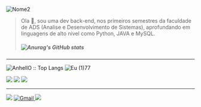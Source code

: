 


![Nome2](https://user-images.githubusercontent.com/82064087/133173362-8518c216-cbd1-4359-a7d8-77a1b58b6465.png)



> Ola :vulcan_salute:, sou uma dev back-end, nos primeiros semestres da faculdade de ADS (Analise e Desenvolvimento de Sistemas),
> aprofundando em linguagens de alto nivel como Python, JAVA e MySQL.<h5>
 ![Anurag's GitHub stats](https://github-readme-stats.vercel.app/api?username=ClaudianeC&theme=monokai&show_icons=true)

____________________________________________________________________________________________________________________________________________________  


<img src="https://github-readme-stats.vercel.app/api/top-langs/?username=ClaudianeC&langs_count=13&theme=monokai&layout=compact" alt="AnhellO :: Top Langs" /> ![Eu (1)77](https://user-images.githubusercontent.com/82064087/133174247-c3e76360-73af-4953-b0ad-18a75e7728cf.png)


<img  src="https://img.icons8.com/color/48/000000/mysql-logo.png"/>   <img src="https://img.icons8.com/color/48/000000/java-coffee-cup-logo--v1.png"/> <img src="https://img.icons8.com/color/48/000000/python--v2.png"/>  
 

___________________________________________________________________________________________________________________________________________________
<img src="https://user-images.githubusercontent.com/82064087/124298391-933c9180-db32-11eb-9fbc-6b252f01c42e.png"/>
 
<a href="mailto:princesad341@gmail.com" mailto="princesad341@gmail.com" target="_blank">
<img src="https://img.icons8.com/color/48/000000/gmail--v1.png" alt="Gmail">

</a>
  <a href="https://github.com/ClaudianeC" target="_blank">
  <img src="https://img.icons8.com/fluent/48/000000/github.png"/>
</a>



<!--
**ClaudianeC/ClaudianeC** is a ✨ _special_ ✨ repository because its `README.md` (this file) appears on your GitHub profile.

Here are some ideas to get you started:

- 🔭 I’m currently working on ...
- 🌱 I’m currently learning ...
- 👯 I’m looking to collaborate on ...
- 🤔 I’m looking for help with ...
- 💬 Ask me about ...
- 📫 How to reach me: ...
- 😄 Pronouns: ...
- ⚡ Fun fact: ...
-->
